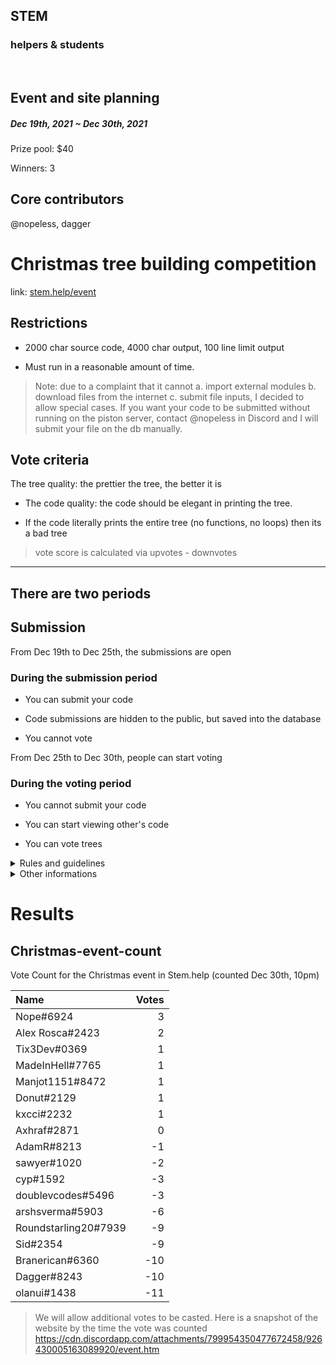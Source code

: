 ## STEM
### helpers & students

<br>

## Event and site planning
##### Dec 19th, 2021 ~ Dec 30th, 2021

Prize pool: $40

Winners: 3

## Core contributors

@nopeless, dagger


# Christmas tree building competition

link: [stem.help/event](https://stem.help/event)

## Restrictions

* 2000 char source code, 4000 char output, 100 line limit output

* Must run in a reasonable amount of time.

> Note: due to a complaint that it cannot a. import external modules b. download files from the internet c. submit file inputs, I decided to allow special cases. 
> If you want your code to be submitted without running on the piston server, contact @nopeless in Discord and I will submit your file on the db manually.

## Vote criteria

The tree quality: the prettier the tree, the better it is

* The code quality: the code should be elegant in printing the tree.

* If the code literally prints the entire tree (no functions, no loops) then its a bad tree

> vote score is calculated via upvotes - downvotes

---

## There are two periods

## Submission

From Dec 19th to Dec 25th, the submissions are open

### During the submission period

* You can submit your code

* Code submissions are hidden to the public, but saved into the database

* You cannot vote

From Dec 25th to Dec 30th, people can start voting

### During the voting period

* You cannot submit your code

* You can start viewing other's code

* You can vote trees

<details><summary>Rules and guidelines</summary>

* Only 1 submission is allowed. If you upload more, your latest submission will override your old one considered.

* NSFW is strictly prohibited

* Do not server or DM advertise your trees to be voted for. Doing so will result in an elimination from the competition. 

* No plagiarism is allowed. Only original content will be considered in the voting process. 

* Late votes are not accepted.

* Doing vote fraud fraud by voting for yourself or someone else with an alternate account is prohibited and will lead to elimination. 

* Have fun!
</details>

<details><summary>Other informations</summary>

* 3 winners with most votes

* They will recieve an Event winner role

</details>

# Results

## Christmas-event-count

Vote Count for the Christmas event in Stem.help (counted Dec 30th, 10pm)


| Name  | Votes |
|:------|------:|
| Nope#6924 | 3 |
| Alex Rosca#2423 | 2 |
| Tix3Dev#0369  | 1 |
| MadeInHell#7765 | 1 |
| Manjot1151#8472 | 1 |
| Donut#2129  | 1 |
| kxcci#2232  | 1 |
| Axhraf#2871 | 0 |
| AdamR#8213  | -1  |
| sawyer#1020 | -2  |
| cyp#1592  | -3  |
| doublevcodes#5496 | -3  |
| arshsverma#5903 | -6  |
| Roundstarling20#7939  | -9  |
| Sid#2354  | -9  |
| Branerican#6360 | -10 |
| Dagger#8243 | -10 |
| olanui#1438 | -11 |

> We will allow additional votes to be casted. 
> Here is a snapshot of the website by the time the vote was counted https://cdn.discordapp.com/attachments/799954350477672458/926430005163089920/event.htm
